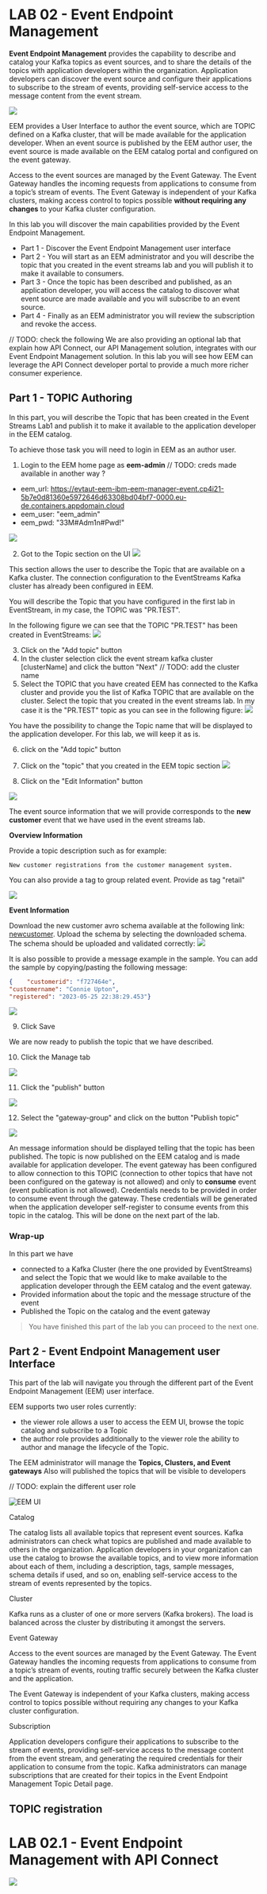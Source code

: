 # LAB 02 - Event Endpoint Management

**Event Endpoint Management** provides the capability to describe and catalog your Kafka topics as event sources, and to share the details of the topics with application developers within the organization. Application developers can discover the event source and configure their applications to subscribe to the stream of events, providing self-service access to the message content from the event stream.

![](resources/images/EEM_architecture.png)

EEM provides a User Interface to author the event source, which are TOPIC defined on a Kafka cluster, that will be made available for the application developer.
When an event source is published by the EEM author user, the event source is made available on the EEM catalog portal and configured on the event gateway.

Access to the event sources are managed by the Event Gateway. The Event Gateway handles the incoming requests from applications to consume from a topic’s stream of events. 
The Event Gateway is independent of your Kafka clusters, making access control to topics possible **without requiring any changes** to your Kafka cluster configuration.


In this lab you will discover the main capabilities provided by the Event Endpoint Management. 
- Part 1 - Discover the Event Endpoint Management user interface
- Part 2 - You will start as an EEM administrator and you will describe the topic that you created in the event streams lab and you will publish it to make it available to consumers. 
- Part 3 - Once the topic has been described and published, as an application developer, you will access the catalog to discover what event source are made available and you will subscribe to an event source.
- Part 4 - Finally as an EEM administrator you will review the subscription and revoke the access.

// TODO: check the following
We are also providing an optional lab that explain how API Connect, our API Management solution, integrates with our Event Endpoint Management solution.
In this lab you will see how EEM can leverage the API Connect developer portal to provide a much more richer consumer experience.

## Part 1 - TOPIC Authoring

In this part, you will describe the Topic that has been created in the Event Streams Lab1 and publish it to make it available to the application developer in the EEM catalog.

To achieve those task you will need to login in EEM as an author user.

1. Login to the EEM home page as **eem-admin**
// TODO: creds made available in another way ?
- eem_url: https://evtaut-eem-ibm-eem-manager-event.cp4i21-5b7e0d81360e5972646d63308bd04bf7-0000.eu-de.containers.appdomain.cloud
- eem_user: "eem_admin"
- eem_pwd: "33M#Adm1n#Pwd!"

![](resources/images/eem_login_admin.png)

2. Got to the Topic section on the UI
![](resources/images/eem_topic_tab.png)

This section allows the user to describe the Topic that are available on a Kafka cluster.
The connection configuration to the EventStreams Kafka cluster has already been configured in EEM.

You will describe the Topic that you have configured in the first lab in EventStream, in my case, the TOPIC was "PR.TEST".

In the following figure we can see that the TOPIC "PR.TEST" has been created in EventStreams:
![](resources/images/ES_Topic.png)

3. Click on the "Add topic" button
4. In the cluster selection click the event stream kafka cluster [clusterName] and click the button "Next" // TODO: add the cluster name  
5. Select the TOPIC that you have created
EEM has connected to the Kafka cluster and provide you the list of Kafka TOPIC that are available on the cluster.
Select the topic that you created in the event streams lab. In my case it is the "PR.TEST" topic as you can see in the following figure:
![](resources/images/EEM_Topic_selection.png)

You have the possibility to change the Topic name that will be displayed to the application developer. For this lab, we will keep it as is. 

6. click on the "Add topic" button

7. Click on the "topic" that you created in the EEM topic section
![](resources/images/topic_add.png)

8. Click on the "Edit Information" button

![](resources/images/20edit_topic.png)

The event source information that we will provide corresponds to the **new customer** event that we have used in the event streams lab. 

**Overview Information**

Provide a topic description such as for example: 
```
New customer registrations from the customer management system.
```
You can also provide a tag to group related event. Provide as tag "retail"

![](resources/images/topic_overview_info.png)

**Event Information**

Download the new customer avro schema available at the following link: 
[newcustomer](resources/assets/new_customer.avsc).
Upload the schema by selecting the downloaded schema.
The schema should be uploaded and validated correctly:
![](resources/images/avroUploaded.png)

It is also possible to provide a message example in the sample.
You can add the sample by copying/pasting the following message:
```json
{    "customerid": "f727464e",    
"customername": "Connie Upton",    
"registered": "2023-05-25 22:38:29.453"}
```
![](resources/images/topic_event_info.png)

9. Click Save

We are now ready to publish the topic that we have described.

10. Click the Manage tab

![](resources/images/topic_manage.png)

11. Click the "publish" button

![](resources/images/topic_publish.png)

12. Select the "gateway-group" and click on the button "Publish topic"

![](resources/images/topic_publish_gw.png)

An message information should be displayed telling that the topic has been published.
The topic is now published on the EEM catalog and is made available for application developer.
The event gateway has been configured to allow connection to this TOPIC (connection to other topics that have not been configured on the gateway is not allowed) and only to **consume** event (event publication is not allowed). 
Credentials needs to be provided in order to consume event through the gateway. These credentials will be generated when the application developer self-register to consume events from this topic in the catalog.
This will be done on the next part of the lab.


### Wrap-up
In this part we have 
- connected to a Kafka Cluster (here the one provided by EventStreams) and select the Topic that we would like to make available to the application developer through the EEM catalog and the event gateway.
- Provided information about the topic and the message structure of the event
- Published the Topic on the catalog and the event gateway

> You have finished this part of the lab you can proceed to the next one.

## Part 2 - Event Endpoint Management user Interface

This part of the lab will navigate you through the different part of the Event Endpoint Management (EEM) user interface.

EEM supports two user roles currently:
- the viewer role allows a user to access the EEM UI, browse the topic catalog and subscribe to a Topic 
- the author role provides additionally to the viewer role the ability to author and manage the lifecycle of the Topic.



The EEM administrator will manage the **Topics, Clusters, and Event gateways**
Also will published the topics that will be visible to developers 

// TODO: explain the different user role  
    
![EEM UI](./resources/images/eem_ui.png)


Catalog

The catalog lists all available topics that represent event sources. Kafka administrators can check what topics are published and made available to others in the organization. Application developers in your organization can use the catalog to browse the available topics, and to view more information about each of them, including a description, tags, sample messages, schema details if used, and so on, enabling self-service access to the stream of events represented by the topics.

Cluster

Kafka runs as a cluster of one or more servers (Kafka brokers). The load is balanced across the cluster by distributing it amongst the servers.

Event Gateway

Access to the event sources are managed by the Event Gateway. The Event Gateway handles the incoming requests from applications to consume from a topic’s stream of events, routing traffic securely between the Kafka cluster and the application.

The Event Gateway is independent of your Kafka clusters, making access control to topics possible without requiring any changes to your Kafka cluster configuration.

Subscription

Application developers configure their applications to subscribe to the stream of events, providing self-service access to the message content from the event stream, and generating the required credentials for their application to consume from the topic. Kafka administrators can manage subscriptions that are created for their topics in the Event Endpoint Management Topic Detail page.



## TOPIC registration

# LAB 02.1 - Event Endpoint Management with API Connect

![](resources/images/EEM_APIC_Architecture.png)